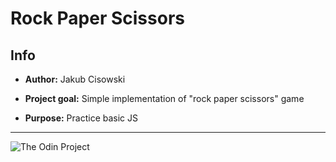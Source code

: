 # Rock Paper Scissors

## Info

*	**Author:** 
	Jakub Cisowski

*	**Project goal:**
	Simple implementation of "rock paper scissors" game

*	**Purpose:**
	Practice basic JS

--------------------
![The Odin Project]("https://www.theodinproject.com/courses/web-development-101/lessons/rock-paper-scissors?ref=lnav")